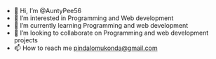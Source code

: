 - 👋 Hi, I’m @AuntyPee56
- 👀 I’m interested in Programming and Web development
- 🌱 I’m currently learning Programming and web development
- 💞️ I’m looking to collaborate on Programming and web development projects
- 📫 How to reach me pindalomukonda@gmail.com

<!---
AuntyPee56/AuntyPee56 is a ✨ special ✨ repository because its `README.md` (this file) appears on your GitHub profile.
You can click the Preview link to take a look at your changes.
--->
